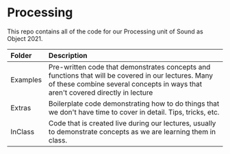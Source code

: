 # Processing

This repo contains all of the code for our Processing unit of Sound as Object 2021.

| Folder   | Description                                                                                                                                                                            |
| :------- | :------------------------------------------------------------------------------------------------------------------------------------------------------------------------------------- |
| Examples | Pre-written code that demonstrates concepts and functions that will be covered in our lectures. Many of these combine several concepts in ways that aren't covered directly in lecture |
| Extras   | Boilerplate code demonstrating how to do things that we don't have time to cover in detail. Tips, tricks, etc.                                                                         |
| InClass  | Code that is created live during our lectures, usually to demonstrate concepts as we are learning them in class.                                                                       |
